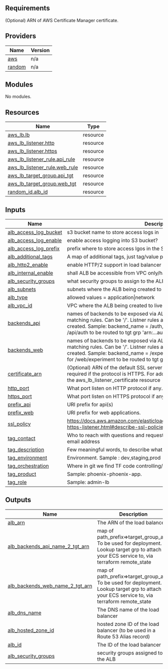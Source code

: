 ## Requirements

(Optional) ARN of AWS Certificate Manager certificate.

## Providers

| Name | Version |
|------|---------|
| <a name="provider_aws"></a> [aws](#provider\_aws) | n/a |
| <a name="provider_random"></a> [random](#provider\_random) | n/a |

## Modules

No modules.

## Resources

| Name | Type |
|------|------|
| [aws_lb.lb](https://registry.terraform.io/providers/hashicorp/aws/latest/docs/resources/lb) | resource |
| [aws_lb_listener.http](https://registry.terraform.io/providers/hashicorp/aws/latest/docs/resources/lb_listener) | resource |
| [aws_lb_listener.https](https://registry.terraform.io/providers/hashicorp/aws/latest/docs/resources/lb_listener) | resource |
| [aws_lb_listener_rule.api_rule](https://registry.terraform.io/providers/hashicorp/aws/latest/docs/resources/lb_listener_rule) | resource |
| [aws_lb_listener_rule.web_rule](https://registry.terraform.io/providers/hashicorp/aws/latest/docs/resources/lb_listener_rule) | resource |
| [aws_lb_target_group.api_tgt](https://registry.terraform.io/providers/hashicorp/aws/latest/docs/resources/lb_target_group) | resource |
| [aws_lb_target_group.web_tgt](https://registry.terraform.io/providers/hashicorp/aws/latest/docs/resources/lb_target_group) | resource |
| [random_id.alb_id](https://registry.terraform.io/providers/hashicorp/random/latest/docs/resources/id) | resource |

## Inputs

| Name | Description | Type | Default | Required |
|------|-------------|------|---------|:--------:|
| <a name="input_alb_access_log_bucket"></a> [alb\_access\_log\_bucket](#input\_alb\_access\_log\_bucket) | s3 bucket name to store  access logs in | `string` | `""` | no |
| <a name="input_alb_access_log_enable"></a> [alb\_access\_log\_enable](#input\_alb\_access\_log\_enable) | enable access logging into S3 bucket? | `bool` | `false` | no |
| <a name="input_alb_access_log_prefix"></a> [alb\_access\_log\_prefix](#input\_alb\_access\_log\_prefix) | prefix where to store access lgos in the S3 bucket | `string` | `""` | no |
| <a name="input_alb_additional_tags"></a> [alb\_additional\_tags](#input\_alb\_additional\_tags) | A map of additional tags, just tag/value pairs, to add to the VPC. | `map(string)` | `{}` | no |
| <a name="input_alb_http2_enable"></a> [alb\_http2\_enable](#input\_alb\_http2\_enable) | enable HTTP/2 support in load balancer | `bool` | `false` | no |
| <a name="input_alb_internal_enable"></a> [alb\_internal\_enable](#input\_alb\_internal\_enable) | shall ALB be accessible from VPC only/have private IP only? | `bool` | n/a | yes |
| <a name="input_alb_security_groups"></a> [alb\_security\_groups](#input\_alb\_security\_groups) | what security groups to assign to the ALB, list of ID | `list(string)` | n/a | yes |
| <a name="input_alb_subnets"></a> [alb\_subnets](#input\_alb\_subnets) | subnets where the ALB being created to live in | `list(string)` | n/a | yes |
| <a name="input_alb_type"></a> [alb\_type](#input\_alb\_type) | allowed values = application\|network | `string` | `"application"` | no |
| <a name="input_alb_vpc_id"></a> [alb\_vpc\_id](#input\_alb\_vpc\_id) | VPC where the ALB being created to live in | `string` | n/a | yes |
| <a name="input_backends_api"></a> [backends\_api](#input\_backends\_api) | names of backends to be exposed via ALB. prefix\_api will be prepended to matching rules. Can be '/'. Listner rules and target groups will be auto created. Sample: backend\_name = /auth, prefix\_api=api, requests for <DNS>/api/auth to be routed to tgt grp 'arn:...auth' | `list(string)` | `[]` | no |
| <a name="input_backends_web"></a> [backends\_web](#input\_backends\_web) | names of backends to be exposed via ALB. prefix\_web will be prepended to matching rules. Can be '/'. Listner rules and target groups will be auto created. Sample: backend\_name = /experimnent, prefix\_web=/web, requests for <DNS>/web/experiment to be routed to tgt grp 'arn:...:experiment' | `list(string)` | `[]` | no |
| <a name="input_certificate_arn"></a> [certificate\_arn](#input\_certificate\_arn) | (Optional) ARN of the default SSL server certificate. Exactly one certificate is required if the protocol is HTTPS. For adding additional SSL certificates, see the aws\_lb\_listener\_certificate resource | `string` | `null` | no |
| <a name="input_http_port"></a> [http\_port](#input\_http\_port) | What port listen on HTTP protocol if any. | `string` | `80` | no |
| <a name="input_https_port"></a> [https\_port](#input\_https\_port) | What port listen on HTTPS protocol if any. | `string` | `443` | no |
| <a name="input_prefix_api"></a> [prefix\_api](#input\_prefix\_api) | URI prefix for api(s) | `string` | `"/api"` | no |
| <a name="input_prefix_web"></a> [prefix\_web](#input\_prefix\_web) | URI prefix for web applications. | `string` | `""` | no |
| <a name="input_ssl_policy"></a> [ssl\_policy](#input\_ssl\_policy) | https://docs.aws.amazon.com/elasticloadbalancing/latest/application/create-https-listener.html#describe-ssl-policies | `string` | `"ELBSecurityPolicy-2016-08"` | no |
| <a name="input_tag_contact"></a> [tag\_contact](#input\_tag\_contact) | Who to reach with questions and requests for this resource? Should be valid email address | `string` | n/a | yes |
| <a name="input_tag_description"></a> [tag\_description](#input\_tag\_description) | Few meaningful words, to describe what this resource does | `string` | n/a | yes |
| <a name="input_tag_environment"></a> [tag\_environment](#input\_tag\_environment) | Environment. Sample : dev,staging,prod | `string` | n/a | yes |
| <a name="input_tag_orchestration"></a> [tag\_orchestration](#input\_tag\_orchestration) | Where in git we find TF code controlling/instantiating this module? | `string` | n/a | yes |
| <a name="input_tag_product"></a> [tag\_product](#input\_tag\_product) | Sample: phoenix-phoenix-app. | `string` | n/a | yes |
| <a name="input_tag_role"></a> [tag\_role](#input\_tag\_role) | Sample: admin-lb | `string` | n/a | yes |

## Outputs

| Name | Description |
|------|-------------|
| <a name="output_alb_arn"></a> [alb\_arn](#output\_alb\_arn) | The ARN of the load balancer |
| <a name="output_alb_backends_api_name_2_tgt_arn"></a> [alb\_backends\_api\_name\_2\_tgt\_arn](#output\_alb\_backends\_api\_name\_2\_tgt\_arn) | map of path\_prefix=>target\_group\_arn. To be used for deployment. Lookup target grp to attach your ECS service to, via terraform remote\_state |
| <a name="output_alb_backends_web_name_2_tgt_arn"></a> [alb\_backends\_web\_name\_2\_tgt\_arn](#output\_alb\_backends\_web\_name\_2\_tgt\_arn) | map of path\_prefix=>target\_group\_arn. To be used for deployment. Lookup target grp to attach your ECS service to, via terraform remote\_state |
| <a name="output_alb_dns_name"></a> [alb\_dns\_name](#output\_alb\_dns\_name) | The DNS name of the load balancer |
| <a name="output_alb_hosted_zone_id"></a> [alb\_hosted\_zone\_id](#output\_alb\_hosted\_zone\_id) | hosted zone ID of the load balancer (to be used in a Route 53 Alias record) |
| <a name="output_alb_id"></a> [alb\_id](#output\_alb\_id) | The ID of the load balancer |
| <a name="output_alb_security_groups"></a> [alb\_security\_groups](#output\_alb\_security\_groups) | security groups assigned to the ALB |
